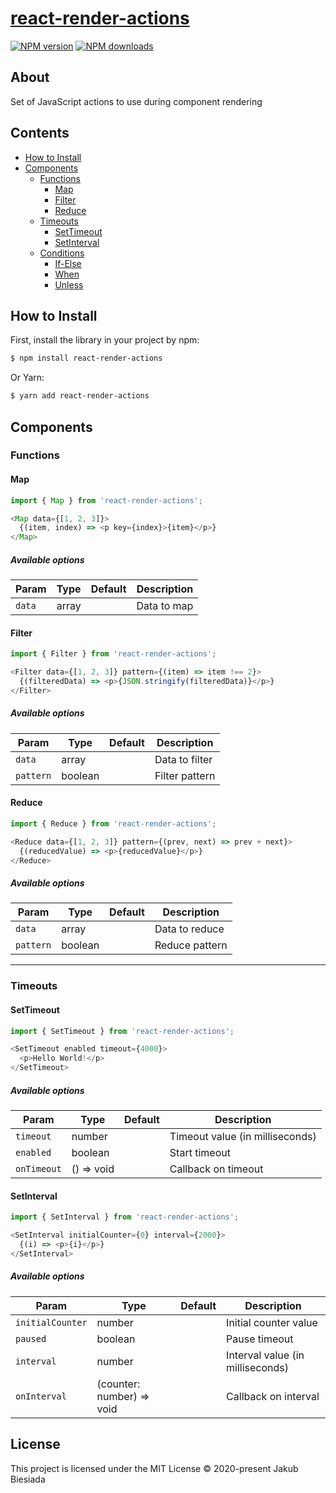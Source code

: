# [react-render-actions](https://github.com/jb1905/react-render-actions)

[![NPM version](http://img.shields.io/npm/v/react-render-actions.svg?style=flat-square)](https://www.npmjs.com/package/react-render-actions)
[![NPM downloads](http://img.shields.io/npm/dm/react-render-actions.svg?style=flat-square)](https://www.npmjs.com/package/react-render-actions)

## About

Set of JavaScript actions to use during component rendering

## Contents

- [How to Install](#how-to-install)
- [Components](#components)
  - [Functions](#functions)
    - [Map](#map)
    - [Filter](#filter)
    - [Reduce](#reduce)
  - [Timeouts](#timeouts)
    - [SetTimeout](#settimeout)
    - [SetInterval](#setinterval)
  - [Conditions](#conditions)
    - [If-Else](#if-else)
    - [When](#when)
    - [Unless](#unless)

## How to Install

First, install the library in your project by npm:

```sh
$ npm install react-render-actions
```

Or Yarn:

```sh
$ yarn add react-render-actions
```

## Components

### Functions

#### Map

```js
import { Map } from 'react-render-actions';

<Map data={[1, 2, 3]}>
  {(item, index) => <p key={index}>{item}</p>}
</Map>
```

##### Available options

| Param  | Type  | Default | Description |
| ------ | ----- | ------- | ----------- |
| `data` | array | ` `     | Data to map |

#### Filter

```js
import { Filter } from 'react-render-actions';

<Filter data={[1, 2, 3]} pattern={(item) => item !== 2}>
  {(filteredData) => <p>{JSON.stringify(filteredData)}</p>}
</Filter>
```

##### Available options

| Param     | Type    | Default              | Description |
| --------- | ------- | -------------------- | ----------- |
| `data`    | array   | ` ` | Data to filter |
| `pattern` | boolean | ` ` | Filter pattern |

#### Reduce

```js
import { Reduce } from 'react-render-actions';

<Reduce data={[1, 2, 3]} pattern={(prev, next) => prev + next}>
  {(reducedValue) => <p>{reducedValue}</p>}
</Reduce>
```

##### Available options

| Param     | Type    | Default              | Description |
| --------- | ------- | -------------------- | ----------- |
| `data`    | array   | ` ` | Data to reduce |
| `pattern` | boolean | ` ` | Reduce pattern |

---

### Timeouts

#### SetTimeout

```js
import { SetTimeout } from 'react-render-actions';

<SetTimeout enabled timeout={4000}>
  <p>Hello World!</p>
</SetTimeout>
```

##### Available options

| Param       | Type       | Default                               | Description |
| ----------- | ---------- | ------------------------------------- | ----------- |
| `timeout`   | number     | ` ` | Timeout value (in milliseconds) |
| `enabled`   | boolean    | ` ` | Start timeout                   |
| `onTimeout` | () => void | ` ` | Callback on timeout             |

#### SetInterval

```js
import { SetInterval } from 'react-render-actions';

<SetInterval initialCounter={0} interval={2000}>
  {(i) => <p>{i}</p>}
</SetInterval>
```

##### Available options

| Param            | Type                      | Default                                | Description |
| ---------------- | ------------------------- | -------------------------------------- | ----------- |
| `initialCounter` | number                    | ` ` | Initial counter value            |
| `paused`         | boolean                   | ` ` | Pause timeout                    |
| `interval`       | number                    | ` ` | Interval value (in milliseconds) |
| `onInterval`     | (counter: number) => void | ` ` | Callback on interval             |

## License

This project is licensed under the MIT License © 2020-present Jakub Biesiada
